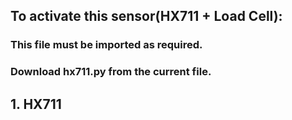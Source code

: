## To activate this sensor(HX711 + Load Cell):
### This file must be imported as required.

### Download hx711.py from the current file.




## 1. HX711



